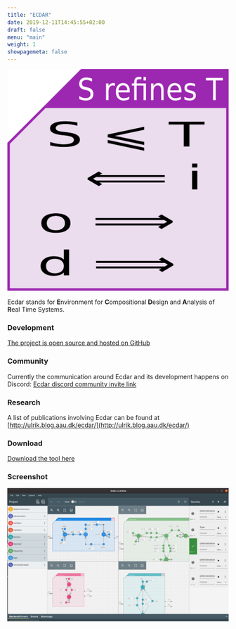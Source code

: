```yaml
---
title: "ECDAR"
date: 2019-12-11T14:45:55+02:00
draft: false
menu: "main"
weight: 1
showpagemeta: false
---
```


![Figure showing the direction of implications following from S refining T](/img/RefinementCheatFigure.png "Figure showing the direction of implications following from S refining T")

Ecdar stands for <strong>E</strong>nvironment for <strong>C</strong>ompositional <strong>D</strong>esign and <strong>A</strong>nalysis of <strong>R</strong>eal Time Systems.

### Development 
[The project is open source and hosted on GitHub](https://github.com/Ecdar/)

### Community 
Currently the communication around Ecdar and its development happens on Discord: 
[Ecdar discord community invite link](https://discord.gg/rKkUd9d36m)

### Research
A list of publications involving Ecdar can be found at [http://ulrik.blog.aau.dk/ecdar/](http://ulrik.blog.aau.dk/ecdar/)

### Download
[Download the tool here](/download)

### Screenshot

![Screenshot of Ecdar 2.3.0-beta](/img/EcdarScreenshot4split.png "Screenshot of Ecdar 2.3.0-beta")

